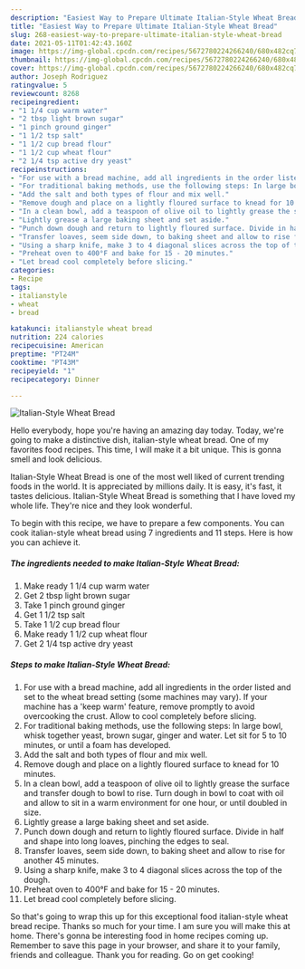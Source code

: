 ```yaml
---
description: "Easiest Way to Prepare Ultimate Italian-Style Wheat Bread"
title: "Easiest Way to Prepare Ultimate Italian-Style Wheat Bread"
slug: 268-easiest-way-to-prepare-ultimate-italian-style-wheat-bread
date: 2021-05-11T01:42:43.160Z
image: https://img-global.cpcdn.com/recipes/5672780224266240/680x482cq70/italian-style-wheat-bread-recipe-main-photo.jpg
thumbnail: https://img-global.cpcdn.com/recipes/5672780224266240/680x482cq70/italian-style-wheat-bread-recipe-main-photo.jpg
cover: https://img-global.cpcdn.com/recipes/5672780224266240/680x482cq70/italian-style-wheat-bread-recipe-main-photo.jpg
author: Joseph Rodriguez
ratingvalue: 5
reviewcount: 8268
recipeingredient:
- "1 1/4 cup warm water"
- "2 tbsp light brown sugar"
- "1 pinch ground ginger"
- "1 1/2 tsp salt"
- "1 1/2 cup bread flour"
- "1 1/2 cup wheat flour"
- "2 1/4 tsp active dry yeast"
recipeinstructions:
- "For use with a bread machine, add all ingredients in the order listed and set to the wheat bread setting (some machines may vary). If your machine has a &#39;keep warm&#39; feature, remove promptly to avoid overcooking the crust. Allow to cool completely before slicing."
- "For traditional baking methods, use the following steps: In large bowl, whisk together yeast, brown sugar, ginger and water. Let sit for 5 to 10 minutes, or until a foam has developed."
- "Add the salt and both types of flour and mix well."
- "Remove dough and place on a lightly floured surface to knead for 10 minutes."
- "In a clean bowl, add a teaspoon of olive oil to lightly grease the surface and transfer dough to bowl to rise. Turn dough in bowl to coat with oil and allow to sit in a warm environment for one hour, or until doubled in size."
- "Lightly grease a large baking sheet and set aside."
- "Punch down dough and return to lightly floured surface. Divide in half and shape into long loaves, pinching the edges to seal."
- "Transfer loaves, seem side down, to baking sheet and allow to rise for another 45 minutes."
- "Using a sharp knife, make 3 to 4 diagonal slices across the top of the dough."
- "Preheat oven to 400°F and bake for 15 - 20 minutes."
- "Let bread cool completely before slicing."
categories:
- Recipe
tags:
- italianstyle
- wheat
- bread

katakunci: italianstyle wheat bread 
nutrition: 224 calories
recipecuisine: American
preptime: "PT24M"
cooktime: "PT43M"
recipeyield: "1"
recipecategory: Dinner

---
```



![Italian-Style Wheat Bread](https://img-global.cpcdn.com/recipes/5672780224266240/680x482cq70/italian-style-wheat-bread-recipe-main-photo.jpg)

Hello everybody, hope you're having an amazing day today. Today, we're going to make a distinctive dish, italian-style wheat bread. One of my favorites food recipes. This time, I will make it a bit unique. This is gonna smell and look delicious.



Italian-Style Wheat Bread is one of the most well liked of current trending foods in the world. It is appreciated by millions daily. It is easy, it's fast, it tastes delicious. Italian-Style Wheat Bread is something that I have loved my whole life. They're nice and they look wonderful.


To begin with this recipe, we have to prepare a few components. You can cook italian-style wheat bread using 7 ingredients and 11 steps. Here is how you can achieve it.

<!--inarticleads1-->

##### The ingredients needed to make Italian-Style Wheat Bread:

1. Make ready 1 1/4 cup warm water
1. Get 2 tbsp light brown sugar
1. Take 1 pinch ground ginger
1. Get 1 1/2 tsp salt
1. Take 1 1/2 cup bread flour
1. Make ready 1 1/2 cup wheat flour
1. Get 2 1/4 tsp active dry yeast




<!--inarticleads2-->

##### Steps to make Italian-Style Wheat Bread:

1. For use with a bread machine, add all ingredients in the order listed and set to the wheat bread setting (some machines may vary). If your machine has a &#39;keep warm&#39; feature, remove promptly to avoid overcooking the crust. Allow to cool completely before slicing.
1. For traditional baking methods, use the following steps: In large bowl, whisk together yeast, brown sugar, ginger and water. Let sit for 5 to 10 minutes, or until a foam has developed.
1. Add the salt and both types of flour and mix well.
1. Remove dough and place on a lightly floured surface to knead for 10 minutes.
1. In a clean bowl, add a teaspoon of olive oil to lightly grease the surface and transfer dough to bowl to rise. Turn dough in bowl to coat with oil and allow to sit in a warm environment for one hour, or until doubled in size.
1. Lightly grease a large baking sheet and set aside.
1. Punch down dough and return to lightly floured surface. Divide in half and shape into long loaves, pinching the edges to seal.
1. Transfer loaves, seem side down, to baking sheet and allow to rise for another 45 minutes.
1. Using a sharp knife, make 3 to 4 diagonal slices across the top of the dough.
1. Preheat oven to 400°F and bake for 15 - 20 minutes.
1. Let bread cool completely before slicing.




So that's going to wrap this up for this exceptional food italian-style wheat bread recipe. Thanks so much for your time. I am sure you will make this at home. There's gonna be interesting food in home recipes coming up. Remember to save this page in your browser, and share it to your family, friends and colleague. Thank you for reading. Go on get cooking!
